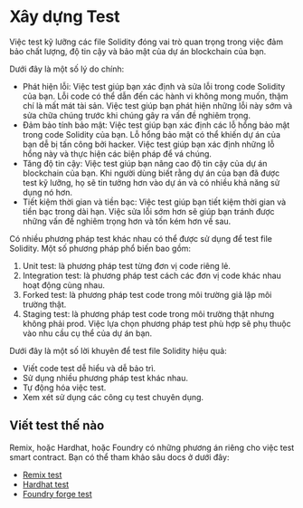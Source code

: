 # Xây dựng Test

Việc test kỹ lưỡng các file Solidity đóng vai trò quan trọng trong việc đảm bảo chất lượng, độ tin cậy và bảo mật của dự án blockchain của bạn.

Dưới đây là một số lý do chính:

- Phát hiện lỗi: Việc test giúp bạn xác định và sửa lỗi trong code Solidity của bạn. Lỗi code có thể dẫn đến các hành vi không mong muốn, thậm chí là mất mát tài sản. Việc test giúp bạn phát hiện những lỗi này sớm và sửa chữa chúng trước khi chúng gây ra vấn đề nghiêm trọng.
- Đảm bảo tính bảo mật: Việc test giúp bạn xác định các lỗ hổng bảo mật trong code Solidity của bạn. Lỗ hổng bảo mật có thể khiến dự án của bạn dễ bị tấn công bởi hacker. Việc test giúp bạn xác định những lỗ hổng này và thực hiện các biện pháp để vá chúng.
- Tăng độ tin cậy: Việc test giúp bạn nâng cao độ tin cậy của dự án blockchain của bạn. Khi người dùng biết rằng dự án của bạn đã được test kỹ lưỡng, họ sẽ tin tưởng hơn vào dự án và có nhiều khả năng sử dụng nó hơn.
- Tiết kiệm thời gian và tiền bạc: Việc test giúp bạn tiết kiệm thời gian và tiền bạc trong dài hạn. Việc sửa lỗi sớm hơn sẽ giúp bạn tránh được những vấn đề nghiêm trọng hơn và tốn kém hơn về sau.

Có nhiều phương pháp test khác nhau có thể được sử dụng để test file Solidity. Một số phương pháp phổ biến bao gồm:

1. Unit test: là phương pháp test từng đơn vị code riêng lẻ.
2. Integration test: là phương pháp test cách các đơn vị code khác nhau hoạt động cùng nhau.
3. Forked test: là phương pháp test code trong môi trường giả lập môi trường thật.
4. Staging test: là phương pháp test code trong môi trường thật nhưng không phải prod.
Việc lựa chọn phương pháp test phù hợp sẽ phụ thuộc vào nhu cầu cụ thể của dự án bạn.

Dưới đây là một số lời khuyên để test file Solidity hiệu quả:

- Viết code test dễ hiểu và dễ bảo trì.
- Sử dụng nhiều phương pháp test khác nhau.
- Tự động hóa việc test.
- Xem xét sử dụng các công cụ test chuyên dụng.

## Viết test thế nào

Remix, hoặc Hardhat, hoặc Foundry có những phương án riêng cho việc test smart contract. Bạn có thể tham khảo sâu docs ở dưới đây:
- [Remix test](https://remix-ide.readthedocs.io/en/latest/unittesting.html)
- [Hardhat test](https://hardhat.org/tutorial/testing-contracts)
- [Foundry forge test](https://book.getfoundry.sh/forge/writing-tests)